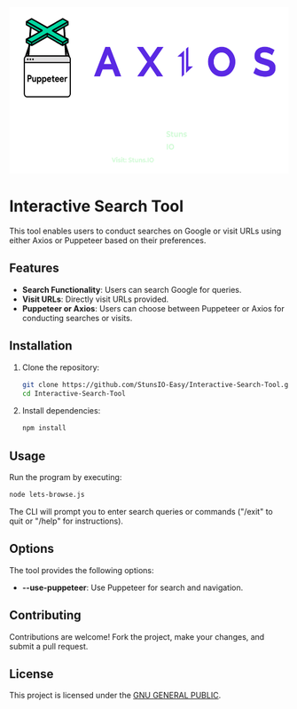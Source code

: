 <p align="center">
  <img src='images/LetsBrowseCover.png' alt="Lets Browse Cover" height='300px'>
</p>

# Interactive Search Tool

This tool enables users to conduct searches on Google or visit URLs using either Axios or Puppeteer based on their preferences.

## Features

- **Search Functionality**: Users can search Google for queries.
- **Visit URLs**: Directly visit URLs provided.
- **Puppeteer or Axios**: Users can choose between Puppeteer or Axios for conducting searches or visits.

## Installation

1. Clone the repository:

   ```bash
   git clone https://github.com/StunsIO-Easy/Interactive-Search-Tool.git
   cd Interactive-Search-Tool
   ```

2. Install dependencies:

   ```bash
   npm install
   ```

## Usage

Run the program by executing:

```bash
node lets-browse.js
```

The CLI will prompt you to enter search queries or commands ("/exit" to quit or "/help" for instructions).

## Options

The tool provides the following options:
- **--use-puppeteer**: Use Puppeteer for search and navigation.

## Contributing

Contributions are welcome! Fork the project, make your changes, and submit a pull request.

## License

This project is licensed under the [GNU GENERAL PUBLIC](LICENSE).
